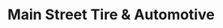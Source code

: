 ---
title: "Main Street Tire & Automotive"
url: /bandera/main-street-tire-and-automotive/
shop: car repair
---